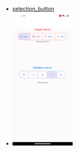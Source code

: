 



- [ selection_button ](https://github.com/AhmedTahaMohamedeen/Flutter_packages/tree/main/selection_button) 
- <img src="selection_button/assets/selectionButtonGif3.gif" height="350em" />


 
